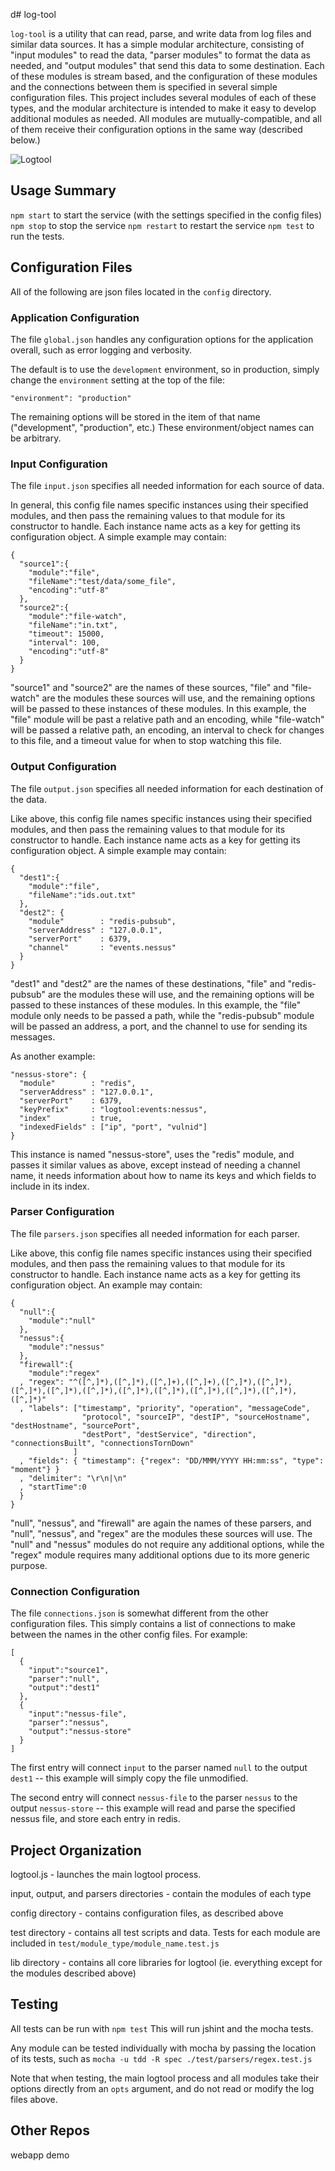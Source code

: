 d# log-tool

`log-tool` is a utility that can read, parse, and write data from log files and similar data sources.  It has a simple modular architecture, consisting of "input modules" to read the data, "parser modules" to format the data as needed, and "output modules" that send this data to some destination.  Each of these modules is stream based, and the configuration of these modules and the connections between them is specified in several simple configuration files.  This project includes several modules of each of these types, and the modular architecture is intended to make it easy to develop additional modules as needed.  All modules are mutually-compatible, and all of them receive their configuration options in the same way (described below.)

![Logtool](docs/arch.png "Overview of Logtool architecture")

## Usage Summary

`npm start` to start the service (with the settings specified in the config files)
`npm stop` to stop the service
`npm restart` to restart the service
`npm test` to run the tests.

## Configuration Files

All of the following are json files located in the `config` directory.

### Application Configuration

The file `global.json` handles any configuration options for the application overall, such as error logging and verbosity.

The default is to use the `development` environment, so in production, simply change the `environment` setting at the top of the file:

    "environment": "production"

The remaining options will be stored in the item of that name ("development", "production", etc.)  These environment/object names can be arbitrary.

### Input Configuration

The file `input.json` specifies all needed information for each source of data.

In general, this config file names specific instances using their specified modules, and then pass the remaining values to that module for its constructor to handle.  Each instance name acts as a key for getting its configuration object.  A simple example may contain:

    {
      "source1":{
        "module":"file",
        "fileName":"test/data/some_file",
        "encoding":"utf-8"
      },
      "source2":{
        "module":"file-watch",
        "fileName":"in.txt",
        "timeout": 15000,
        "interval": 100,
        "encoding":"utf-8"
      }
    }

"source1" and "source2" are the names of these sources, "file" and "file-watch" are the modules these sources will use, and the remaining options will be passed to these instances of these modules.  In this example, the "file" module will be past a relative path and an encoding, while "file-watch" will be passed a relative path, an encoding, an interval to check for changes to this file, and a timeout value for when to stop watching this file.

### Output Configuration

The file `output.json` specifies all needed information for each destination of the data.

Like above, this config file names specific instances using their specified modules, and then pass the remaining values to that module for its constructor to handle.  Each instance name acts as a key for getting its configuration object.  A simple example may contain:

    {
      "dest1":{
        "module":"file",
        "fileName":"ids.out.txt"
      },
      "dest2": {
        "module"        : "redis-pubsub",
        "serverAddress" : "127.0.0.1",
        "serverPort"    : 6379,
        "channel"       : "events.nessus"
      }
    }

"dest1" and "dest2" are the names of these destinations, "file" and "redis-pubsub" are the modules these will use, and the remaining options will be passed to these instances of these modules.  In this example, the "file" module only needs to be passed a path, while the "redis-pubsub" module will be passed an address, a port, and the channel to use for sending its messages.

As another example:

    "nessus-store": {
      "module"        : "redis",
      "serverAddress" : "127.0.0.1",
      "serverPort"    : 6379,
      "keyPrefix"     : "logtool:events:nessus",
      "index"         : true,
      "indexedFields" : ["ip", "port", "vulnid"]
    }

This instance is named "nessus-store", uses the "redis" module, and passes it similar values as above, except instead of needing a channel name, it needs information about how to name its keys and which fields to include in its index.

### Parser Configuration

The file `parsers.json` specifies all needed information for each parser.

Like above, this config file names specific instances using their specified modules, and then pass the remaining values to that module for its constructor to handle.  Each instance name acts as a key for getting its configuration object.  An example may contain:

    {
      "null":{
        "module":"null"
      },
      "nessus":{
        "module":"nessus"
      },
      "firewall":{
        "module":"regex"
      , "regex": "^([^,]*),([^,]*),([^,]+),([^,]+),([^,]*),([^,]*),([^,]*),([^,]*),([^,]*),([^,]*),([^,]*),([^,]*),([^,]*),([^,]*),([^,]*)"
      , "labels": ["timestamp", "priority", "operation", "messageCode", 
                    "protocol", "sourceIP", "destIP", "sourceHostname", "destHostname", "sourcePort", 
                    "destPort", "destService", "direction", "connectionsBuilt", "connectionsTornDown"
                  ]
      , "fields": { "timestamp": {"regex": "DD/MMM/YYYY HH:mm:ss", "type": "moment"} }
      , "delimiter": "\r\n|\n"
      , "startTime":0
      }
    }

"null", "nessus", and "firewall" are again the names of these parsers, and "null", "nessus", and "regex" are the modules these sources will use. The "null" and "nessus" modules do not require any additional options, while the "regex" module requires many additional options due to its more generic purpose.

### Connection Configuration

The file `connections.json` is somewhat different from the other configuration files.  This simply contains a list of connections to make between the names in the other config files.  For example:

    [
      {
        "input":"source1",
        "parser":"null",
        "output":"dest1"
      },
      {
        "input":"nessus-file",
        "parser":"nessus",
        "output":"nessus-store"
      }
    ]

The first entry will connect `input` to the parser named `null` to the output `dest1` -- this example will simply copy the file unmodified.

The second entry will connect `nessus-file` to the parser `nessus` to the output `nessus-store` -- this example will read and parse the specified nessus file, and store each entry in redis.

## Project Organization

logtool.js - launches the main logtool process.

input, output, and parsers directories - contain the modules of each type

config directory - contains configuration files, as described above

test directory - contains all test scripts and data.  Tests for each module are included in `test/module_type/module_name.test.js`

lib directory - contains all core libraries for logtool (ie. everything except for the modules described above)

## Testing

All tests can be run with `npm test`  This will run jshint and the mocha tests.

Any module can be tested individually with mocha by passing the location of its tests, such as `mocha -u tdd -R spec ./test/parsers/regex.test.js`

Note that when testing, the main logtool process and all modules take their options directly from an `opts` argument, and do not read or modify the log files above.

## Other Repos
webapp demo
